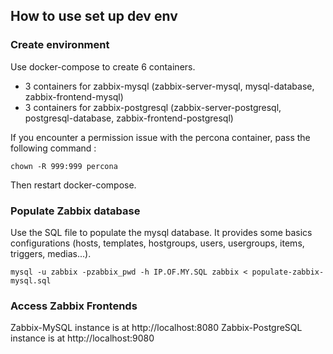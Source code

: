 ## How to use set up dev env

### Create environment
Use docker-compose to create 6 containers.
- 3 containers for zabbix-mysql (zabbix-server-mysql, mysql-database, zabbix-frontend-mysql)
- 3 containers for zabbix-postgresql (zabbix-server-postgresql, postgresql-database, zabbix-frontend-postgresql)  

If you encounter a permission issue with the percona container, pass the following command :   
```
chown -R 999:999 percona
```
Then restart docker-compose.

### Populate Zabbix database
Use the SQL file to populate the mysql database. It provides some basics configurations (hosts, templates, hostgroups, users, usergroups, items, triggers, medias...). 
```
mysql -u zabbix -pzabbix_pwd -h IP.OF.MY.SQL zabbix < populate-zabbix-mysql.sql
```

### Access Zabbix Frontends
Zabbix-MySQL instance is at http://localhost:8080 
Zabbix-PostgreSQL instance is at http://localhost:9080
